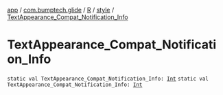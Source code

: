 [app](../../../index.md) / [com.bumptech.glide](../../index.md) / [R](../index.md) / [style](index.md) / [TextAppearance_Compat_Notification_Info](./-text-appearance_-compat_-notification_-info.md)

# TextAppearance_Compat_Notification_Info

`static val TextAppearance_Compat_Notification_Info: `[`Int`](https://kotlinlang.org/api/latest/jvm/stdlib/kotlin/-int/index.html)
`static val TextAppearance_Compat_Notification_Info: `[`Int`](https://kotlinlang.org/api/latest/jvm/stdlib/kotlin/-int/index.html)
